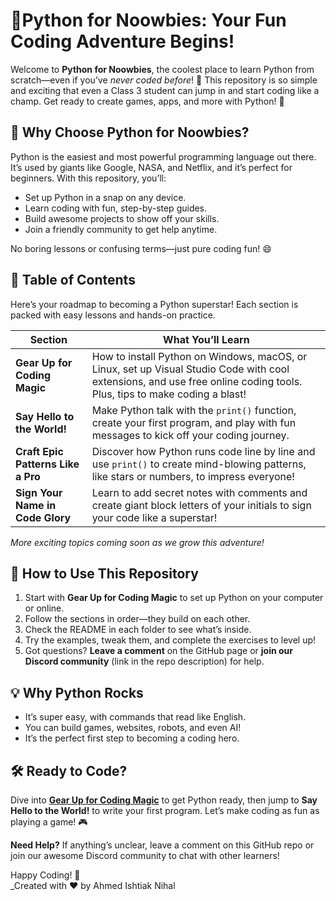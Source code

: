 # 🐍Python for Noowbies: Your Fun Coding Adventure Begins!

Welcome to **Python for Noowbies**, the coolest place to learn Python from scratch—even if you’ve _never coded before_! 🎉 This repository is so simple and exciting that even a Class 3 student can jump in and start coding like a champ. Get ready to create games, apps, and more with Python! 🚀

## 🎯 Why Choose Python for Noowbies?

Python is the easiest and most powerful programming language out there. It’s used by giants like Google, NASA, and Netflix, and it’s perfect for beginners. With this repository, you’ll:

- Set up Python in a snap on any device.
- Learn coding with fun, step-by-step guides.
- Build awesome projects to show off your skills.
- Join a friendly community to get help anytime.

No boring lessons or confusing terms—just pure coding fun! 😄

## 📖 Table of Contents

Here’s your roadmap to becoming a Python superstar! Each section is packed with easy lessons and hands-on practice.

|**Section**|**What You’ll Learn**|
|---|---|
|**Gear Up for Coding Magic**|How to install Python on Windows, macOS, or Linux, set up Visual Studio Code with cool extensions, and use free online coding tools. Plus, tips to make coding a blast!|
|**Say Hello to the World!**|Make Python talk with the `print()` function, create your first program, and play with fun messages to kick off your coding journey.|
| **Craft Epic Patterns Like a Pro**              | Discover how Python runs code line by line and use `print()` to create mind-blowing patterns, like stars or numbers, to impress everyone!   
| **Sign Your Name in Code Glory**                | Learn to add secret notes with comments and create giant block letters of your initials to sign your code like a superstar!                                                                   

_More exciting topics coming soon as we grow this adventure!_

## 🌟 How to Use This Repository

1. Start with **Gear Up for Coding Magic** to set up Python on your computer or online.
2. Follow the sections in order—they build on each other.
3. Check the README in each folder to see what’s inside.
4. Try the examples, tweak them, and complete the exercises to level up!
5. Got questions? **Leave a comment** on the GitHub page or **join our Discord community** (link in the repo description) for help.

## 💡 Why Python Rocks

- It’s super easy, with commands that read like English.
- You can build games, websites, robots, and even AI!
- It’s the perfect first step to becoming a coding hero.

## 🛠️ Ready to Code?

Dive into [**Gear Up for Coding Magic**](https://github.com/IshtiakNihal/---Python-for-Newbies-Your-Fun-Coding-Adventure-Begins-/blob/e0c30916d55be33b58fd8b0026cf551cc63e3cac/00%20-%20Setup-guide/setup_python.md) to get Python ready, then jump to **Say Hello to the World!** to write your first program. Let’s make coding as fun as playing a game! 🎮

**Need Help?** If anything’s unclear, leave a comment on this GitHub repo or join our awesome Discord community to chat with other learners!

Happy Coding! 🚀  
_Created with ❤️ by Ahmed Ishtiak Nihal

